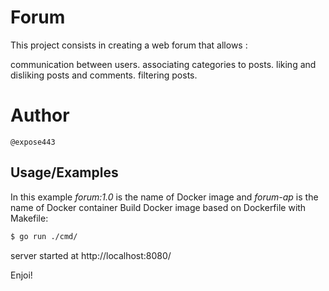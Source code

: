 
# Forum

This project consists in creating a web forum that allows :

communication between users.
associating categories to posts.
liking and disliking posts and comments.
filtering posts.

# Author 
```
@expose443
```

## Usage/Examples
In this example *forum:1.0* is the name of Docker image and *forum-ap* is the name of Docker container
Build Docker image based on Dockerfile with Makefile:

```bash
$ go run ./cmd/
```
server started at http://localhost:8080/

Enjoi!
